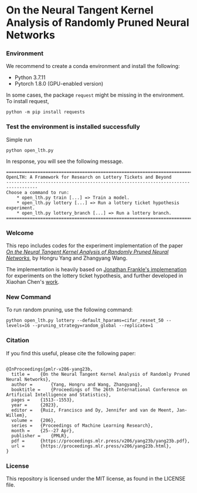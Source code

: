 # On the Neural Tangent Kernel Analysis of Randomly Pruned Neural Networks

### Environment

We recommend to create a conda environment and install the following:
* Python 3.7.11
* Pytorch 1.8.0 (GPU-enabled version)

In some cases, the package ```request``` might be missing in the environment. To install request,
```
python -m pip install requests
```


### Test the environment is installed successfully
Simple run
```
python open_lth.py
```
In response, you will see the following message.

```
==================================================================================
OpenLTH: A Framework for Research on Lottery Tickets and Beyond
----------------------------------------------------------------------------------
Choose a command to run:
    * open_lth.py train [...] => Train a model.
    * open_lth.py lottery [...] => Run a lottery ticket hypothesis experiment.
    * open_lth.py lottery_branch [...] => Run a lottery branch.
==================================================================================
```


### Welcome

This repo includes codes for the experiment implementation of the paper [*On the Neural Tangent Kernel Analysis of Randomly Pruned Neural Networks*](https://proceedings.mlr.press/v206/yang23b/yang23b.pdf), by Hongru Yang and Zhangyang Wang.

The implementation is heavily based on [Jonathan Frankle's implemenation](https://github.com/facebookresearch/open_lth) for experiments on the lottery ticket hypothesis, and further developed in Xiaohan Chen's [work](https://github.com/VITA-Group/ElasticLTH).

### New Command
To run random pruning, use the following command:
```
python open_lth.py lottery --default_hparams=cifar_resnet_50 --levels=16 --pruning_strategy=random_global --replicate=1
```

### Citation

If you find this useful, please cite the following paper:
```

@InProceedings{pmlr-v206-yang23b,
  title = 	 {On the Neural Tangent Kernel Analysis of Randomly Pruned Neural Networks},
  author =       {Yang, Hongru and Wang, Zhangyang},
  booktitle = 	 {Proceedings of The 26th International Conference on Artificial Intelligence and Statistics},
  pages = 	 {1513--1553},
  year = 	 {2023},
  editor = 	 {Ruiz, Francisco and Dy, Jennifer and van de Meent, Jan-Willem},
  volume = 	 {206},
  series = 	 {Proceedings of Machine Learning Research},
  month = 	 {25--27 Apr},
  publisher =    {PMLR},
  pdf = 	 {https://proceedings.mlr.press/v206/yang23b/yang23b.pdf},
  url = 	 {https://proceedings.mlr.press/v206/yang23b.html},
}

```

### License

This repository is licensed under the MIT license, as found in the LICENSE file.